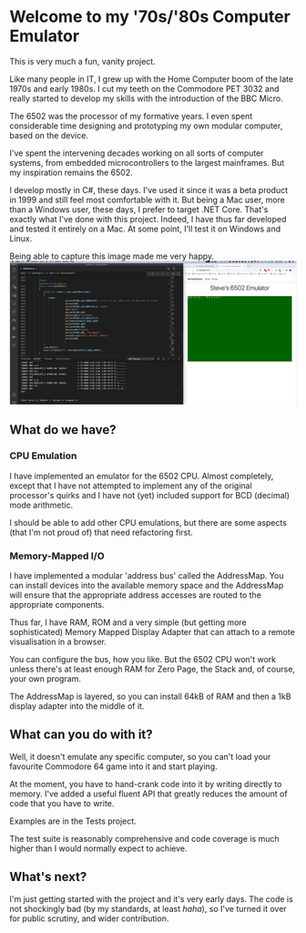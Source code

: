 # Welcome to my '70s/'80s Computer Emulator

This is very much a fun, vanity project.

Like many people in IT, I grew up with the Home Computer boom of the late 1970s and early 1980s. I cut my teeth on the Commodore PET 3032 and really started to develop my skills with the introduction of the BBC Micro.

The 6502 was the processor of my formative years. I even spent considerable time designing and prototyping my own modular computer, based on the device.

I've spent the intervening decades working on all sorts of computer systems, from embedded microcontrollers to the largest mainframes. But my inspiration remains the 6502.

I develop mostly in C#, these days. I've used it since it was a beta product in 1999 and still feel most comfortable with it. But being a Mac user, more than a Windows user, these days, I prefer to target .NET Core. That's exactly what I've done with this project. Indeed, I have thus far developed and tested it entirely on a Mac. At some point, I'll test it on Windows and Linux.

Being able to capture this image made me very happy.
![Hello, World](Docs/Images/HelloWorld.png "Hello, World! on my 6502 emulator")

## What do we have?
### CPU Emulation
I have implemented an emulator for the 6502 CPU. Almost completely, except that I have not attempted to implement any of the original processor's quirks and I have not (yet) included support for BCD (decimal) mode arithmetic.

I should be able to add other CPU emulations, but there are some aspects (that I'm not proud of) that need refactoring first.

### Memory-Mapped I/O
I have implemented a modular 'address bus' called the AddressMap. You can install devices into the available memory space and the AddressMap will ensure that the appropriate address accesses are routed to the appropriate components.

Thus far, I have RAM, ROM and a very simple (but getting more sophisticated) Memory Mapped Display Adapter that can attach to a remote visualisation in a browser.

You can configure the bus, how you like. But the 6502 CPU won't work unless there's at least enough RAM for Zero Page, the Stack and, of course, your own program.

The AddressMap is layered, so you can install 64kB of RAM and then a 1kB display adapter into the middle of it.

## What can you do with it?
Well, it doesn't emulate any specific computer, so you can't load your favourite Commodore 64 game into it and start playing.

At the moment, you have to hand-crank code into it by writing directly to memory. I've added a useful fluent API that greatly reduces the amount of code that you have to write.

Examples are in the Tests project. 

The test suite is reasonably comprehensive and code coverage is much higher than I would normally expect to achieve.

## What's next?
I'm just getting started with the project and it's very early days. The code is not shockingly bad (by my standards, at least *haha*), so I've turned it over for public scrutiny, and wider contribution.